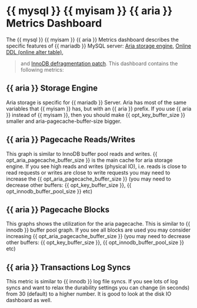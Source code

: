 # {{ mysql }} {{ myisam }} {{ aria }} Metrics Dashboard

The {{ mysql }} {{ myisam }} {{ aria }} Metrics dashboard describes the specific features
of {{ mariadb }} MySQL server: [Aria storage engine](https://mariadb.com/kb/en/the-mariadb-library/aria-storage-engine/), [Online DDL (online alter table)](https://mariadb.com/kb/en/the-mariadb-library/alter-table/),

> and [InnoDB defragmentation patch](https://mariadb.com/kb/en/the-mariadb-library/defragmenting-innodb-tablespaces/). This dashboard contains the following metrics:

## {{ aria }} Storage Engine

Aria storage is specific for {{ mariadb }} Server. Aria has most of the same
variables that {{ myisam }} has, but with an {{ aria }} prefix. If you use {{ aria }}
instead of {{ myisam }}, then you should make {{ opt_key_buffer_size }} smaller and
aria-pagecache-buffer-size bigger.

## {{ aria }} Pagecache Reads/Writes

This graph is similar to InnoDB buffer pool reads and
writes. {{ opt_aria_pagecache_buffer_size }} is the main cache for aria storage
engine. If you see high reads and writes (physical IO), i.e. reads is close to
read requests or writes are close to write requests you may need to increase the
{{ opt_aria_pagecache_buffer_size }} (you may need to decrease other buffers:
{{ opt_key_buffer_size }}, {{ opt_innodb_buffer_pool_size }} etc)

## {{ aria }} Pagecache Blocks

This graphs shows the utilization for the aria pagecache.  This is similar to
{{ innodb }} buffer pool graph. If you see all blocks are used you may consider
increasing {{ opt_aria_pagecache_buffer_size }} (you may need to decrease other
buffers: {{ opt_key_buffer_size }}, {{ opt_innodb_buffer_pool_size }} etc)

## {{ aria }} Transactions Log Syncs

This metric is similar to {{ innodb }} log file syncs. If you see lots of log syncs
and want to relax the durability settings you can change (in seconds) from 30
(default) to a higher number. It is good to look at the disk IO dashboard as
well.
